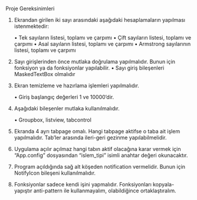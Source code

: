 Proje Gereksinimleri

1.	Ekrandan girilen iki sayı arasındaki aşağıdaki hesaplamaların yapılması istenmektedir:

 	• Tek sayıların listesi, toplamı ve çarpımı 
	• Çift sayıların listesi, toplamı ve çarpımı 
	• Asal sayıların listesi, toplamı ve çarpımı 
	• Armstrong sayılarının listesi, toplamı ve çarpımı

2.	Sayı girişlerinden önce mutlaka doğrulama yapılmalıdır. Bunun için fonksiyon ya da fonksiyonlar yapılabilir. 
		• Sayı giriş bileşenleri MaskedTextBox olmalıdır

3.	Ekran temizleme ve hazırlama işlemleri yapılmalıdır. 
	
	• Giriş başlangıç değerleri 1 ve 10000’dir.

4.	Aşağıdaki bileşenler mutlaka kullanılmalıdır. 

	• Groupbox, listview, tabcontrol

5.	Ekranda 4 ayrı tabpage omalı. Hangi tabpage aktifse o taba ait işlem yapılmalıdır. Tab’ler arasında ileri-geri gezinme yapılabilmelidir.

6.	Uygulama açılır açılmaz hangi tabın aktif olacağına karar vermek için “App.config” dosyasından “islem_tipi” isimli anahtar değeri okunacaktır.

7.	Program açıldığında sağ alt köşeden notification vermelidir. Bunun için NotifyIcon bileşeni kullanılmalıdır. 

8.	Fonksiyonlar sadece kendi işini yapmalıdır. Fonksiyonları kopyala-yapıştır anti-pattern ile kullanmayalım, olabildiğince ortaklaştıralım.







 

